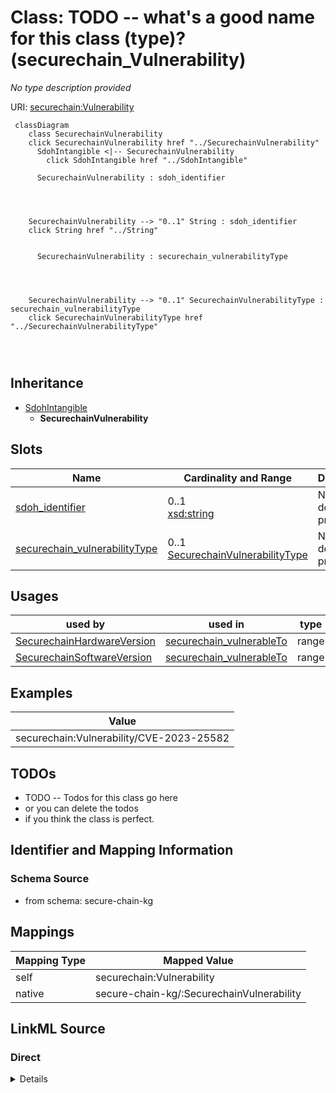 

# Class: TODO -- what's a good name for this class (type)? (securechain_Vulnerability)


_No type description provided_





URI: [securechain:Vulnerability](https://w3id.org/secure-chain/Vulnerability)






```mermaid
 classDiagram
    class SecurechainVulnerability
    click SecurechainVulnerability href "../SecurechainVulnerability"
      SdohIntangible <|-- SecurechainVulnerability
        click SdohIntangible href "../SdohIntangible"
      
      SecurechainVulnerability : sdoh_identifier
        
          
    
    
    SecurechainVulnerability --> "0..1" String : sdoh_identifier
    click String href "../String"

        
      SecurechainVulnerability : securechain_vulnerabilityType
        
          
    
    
    SecurechainVulnerability --> "0..1" SecurechainVulnerabilityType : securechain_vulnerabilityType
    click SecurechainVulnerabilityType href "../SecurechainVulnerabilityType"

        
      
```





## Inheritance
* [SdohIntangible](../classes/SdohIntangible.md)
    * **SecurechainVulnerability**



## Slots

| Name | Cardinality and Range | Description | Inheritance |
| ---  | --- | --- | --- |
| [sdoh_identifier](../slots/sdoh_identifier.md) | 0..1 <br/> [xsd:string](xsd:string) | No slot description provided | direct |
| [securechain_vulnerabilityType](../slots/securechain_vulnerabilityType.md) | 0..1 <br/> [SecurechainVulnerabilityType](../classes/SecurechainVulnerabilityType.md) | No slot description provided | direct |





## Usages

| used by | used in | type | used |
| ---  | --- | --- | --- |
| [SecurechainHardwareVersion](../classes/SecurechainHardwareVersion.md) | [securechain_vulnerableTo](../slots/securechain_vulnerableTo.md) | range | [SecurechainVulnerability](../classes/SecurechainVulnerability.md) |
| [SecurechainSoftwareVersion](../classes/SecurechainSoftwareVersion.md) | [securechain_vulnerableTo](../slots/securechain_vulnerableTo.md) | range | [SecurechainVulnerability](../classes/SecurechainVulnerability.md) |







## Examples

| Value |
| --- |
| securechain:Vulnerability/CVE-2023-25582 |

## TODOs

* TODO -- Todos for this class go here
* or you can delete the todos
* if you think the class is perfect.

## Identifier and Mapping Information







### Schema Source


* from schema: secure-chain-kg




## Mappings

| Mapping Type | Mapped Value |
| ---  | ---  |
| self | securechain:Vulnerability |
| native | secure-chain-kg/:SecurechainVulnerability |







## LinkML Source

<!-- TODO: investigate https://stackoverflow.com/questions/37606292/how-to-create-tabbed-code-blocks-in-mkdocs-or-sphinx -->

### Direct

<details>
```yaml
name: securechain_Vulnerability
description: No type description provided
title: TODO -- what's a good name for this class (type)?
todos:
- TODO -- Todos for this class go here
- or you can delete the todos
- if you think the class is perfect.
notes:
- Class with 259334 occurences.
examples:
- value: securechain:Vulnerability/CVE-2023-25582
from_schema: secure-chain-kg
rank: 1000
is_a: sdoh_Intangible
slots:
- sdoh_identifier
- securechain_vulnerabilityType
class_uri: securechain:Vulnerability

```
</details>

### Induced

<details>
```yaml
name: securechain_Vulnerability
description: No type description provided
title: TODO -- what's a good name for this class (type)?
todos:
- TODO -- Todos for this class go here
- or you can delete the todos
- if you think the class is perfect.
notes:
- Class with 259334 occurences.
examples:
- value: securechain:Vulnerability/CVE-2023-25582
from_schema: secure-chain-kg
rank: 1000
is_a: sdoh_Intangible
attributes:
  sdoh_identifier:
    name: sdoh_identifier
    description: No slot description provided
    todos:
    - TODO -- Todos for this slot go here
    - or you can delete the todos
    - if you think the class is perfect.
    comments:
    - 259334 occurrences with subject type securechain_Vulnerability and object type
      string.
    - 30434 occurrences with subject type sdoh_Person and object type string.
    - 445 occurrences with subject type securechain_VulnerabilityType and object type
      string.
    - 887 occurrences with subject type sdoh_Organization and object type string.
    - 20 occurrences with subject type sdoh_CreativeWork and object type string.
    examples:
    - value: securechain:Vulnerability/CVE-2019-9484 sdoh:identifier CVE-2019-9484
    - value: schema:Person/rncbc sdoh:identifier rncbc
    - value: securechain:VulnerabilityType/CWE-228 sdoh:identifier CWE-228
    - value: schema:Organization/Jgraph sdoh:identifier Q59339175
    - value: securechain:License/mpl-2.0 sdoh:identifier mpl-2.0
    from_schema: secure-chain-kg
    rank: 1000
    slot_uri: sdoh:identifier
    alias: sdoh_identifier
    owner: securechain_Vulnerability
    domain_of:
    - sdoh_CreativeWork
    - sdoh_Organization
    - sdoh_Person
    - securechain_Vulnerability
    - securechain_VulnerabilityType
    range: string
  securechain_vulnerabilityType:
    name: securechain_vulnerabilityType
    description: No slot description provided
    todos:
    - TODO -- Todos for this slot go here
    - or you can delete the todos
    - if you think the class is perfect.
    comments:
    - 177404 occurrences with subject type securechain_Vulnerability and object type
      securechain_VulnerabilityType.
    examples:
    - value: securechain:Vulnerability/CVE-2010-2679 securechain:vulnerabilityType
        securechain:VulnerabilityType/CWE-89
    from_schema: secure-chain-kg
    rank: 1000
    slot_uri: securechain:vulnerabilityType
    alias: securechain_vulnerabilityType
    owner: securechain_Vulnerability
    domain_of:
    - securechain_Vulnerability
    range: securechain_VulnerabilityType
class_uri: securechain:Vulnerability

```
</details>
